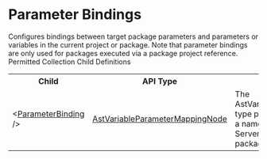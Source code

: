 # Parameter Bindings

<div class="LanguageSummary"><div class ="SummaryItem">Configures bindings between target package parameters and parameters or variables in the current project or package.  Note that parameter bindings are only used for packages executed via a package project reference.</div></div><div class="SchemaBindingGroup"><div class="SchemaBindingGroupHeader">Permitted Collection Child Definitions</div><table id="SchemaBindingList" class="SchemaBindingList"><tbody><tr><th class="SchemaBindingNameColumnHeader">Child</th><th class="SchemaBindingTypeColumnHeader">API Type</th><th class="SchemaBindingSummaryColumnHeader">Description</th></tr><tr class="cd0"><td class="SchemaBindingName"><span class="punc">&lt;</span><a href=Varigence.Languages.Biml.Task.AstVariableParameterMappingNode.html">ParameterBinding</a><span class="punc"> /&gt;</span></td><td class="SchemaBindingType"><a href="../api-reference/Varigence.Languages.Biml.Task.AstVariableParameterMappingNode.html">AstVariableParameterMappingNode</a></td><td class="SchemaBindingSummary">The AstVariableParameterMappingNode type provides the capability to map a named parameter onto a SQL Server Integration Services package variable value.</td></tr></tbody></table></div>